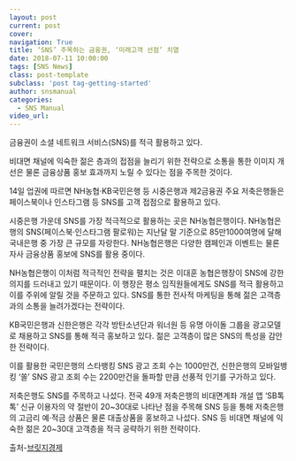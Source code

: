 ```yaml
---
layout: post
current: post
cover:  
navigation: True
title: ‘SNS’ 주목하는 금융권, ‘미래고객 선점’ 치열
date: 2018-07-11 10:00:00
tags: [SNS News]
class: post-template
subclass: 'post tag-getting-started'
author: snsmanual
categories:
  - SNS Manual
video_url: 
---
```


금융권이 소셜 네트워크 서비스(SNS)를 적극 활용하고 있다.   

비대면 채널에 익숙한 젊은 층과의 접점을 늘리기 위한 전략으로 소통을 통한 이미지 개선은 물론 금융상품 홍보 효과까지 노릴 수 있다는 점을 주목한 것이다.  

14일 업권에 따르면 NH농협·KB국민은행 등 시중은행과 제2금융권 주요 저축은행들은 페이스북이나 인스타그램 등 SNS를 고객 접점으로 활용하고 있다. 

시중은행 가운데 SNS를 가장 적극적으로 활용하는 곳은 NH농협은행이다. NH농협은행의 SNS(페이스북·인스타그램 팔로워)는 지난달 말 기준으로 85만1000여명에 달해 국내은행 중 가장 큰 규모를 자랑한다. NH농협은행은 다양한 캠페인과 이벤트는 물론 자사 금융상품 홍보에 SNS를 활용 중이다.

NH농협은행이 이처럼 적극적인 전략을 펼치는 것은 이대훈 농협은행장이 SNS에 강한 의지를 드러내고 있기 때문이다. 이 행장은 평소 임직원들에게도 SNS를 적극 활용하고 이를 주위에 알릴 것을 주문하고 있다. SNS를 통한 전사적 마케팅을 통해 젊은 고객층과의 소통을 늘려가겠다는 전략이다.  

KB국민은행과 신한은행은 각각 방탄소년단과 워너원 등 유명 아이돌 그룹을 광고모델로 채용하고 SNS를 통해 적극 홍보하고 있다. 젊은 고객층이 많은 SNS의 특성을 감안한 전략이다.   

이를 활용한 국민은행의 스타뱅킹 SNS 광고 조회 수는 1000만건, 신한은행의 모바일뱅킹 ‘쏠’ SNS 광고 조회 수는 2200만건을 돌파할 만큼 선풍적 인기를 구가하고 있다.  

저축은행도 SNS를 주목하고 나섰다. 전국 49개 저축은행의 비대면계좌 개설 앱 ‘SB톡톡’ 신규 이용자의 약 절반이 20~30대로 나타난 점을 주목해 SNS 등을 통해 저축은행의 고금리 예·적금 상품은 물론 대출상품을 홍보하고 나섰다. SNS 등 비대면 채널에 익숙한 젊은 20~30대 고객층을 적극 공략하기 위한 전략이다. 

출처-[브릿지경제](http://www.viva100.com/main/view.php?key=20180614010004253)